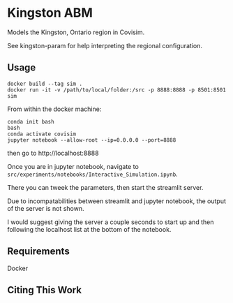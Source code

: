 # Kingston ABM

Models the Kingston, Ontario region in Covisim.

See kingston-param for help interpreting the regional configuration.

## Usage
```
docker build --tag sim .
docker run -it -v /path/to/local/folder:/src -p 8888:8888 -p 8501:8501 sim
```

From within the docker machine:
```
conda init bash
bash
conda activate covisim
jupyter notebook --allow-root --ip=0.0.0.0 --port=8888
```
then go to http://localhost:8888

Once you are in jupyter notebook, navigate to `src/experiments/notebooks/Interactive_Simulation.ipynb`.

There you can tweek the parameters, then start the streamlit server.

Due to incompatabilities between streamlit and jupyter notebook, the output of the server is not shown.

I would suggest giving the server a couple seconds to start up and then following the localhost list at the bottom of the notebook.
## Requirements

Docker

## Citing This Work
